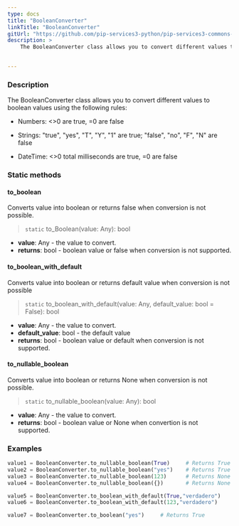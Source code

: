 ```yaml
---
type: docs
title: "BooleanConverter"
linkTitle: "BooleanConverter"
gitUrl: "https://github.com/pip-services3-python/pip-services3-commons-python"
description: > 
    The BooleanConverter class allows you to convert different values to boolean values using extended conversion rules.

    
---
```


### Description    

The BooleanConverter class allows you to convert different values to boolean values using the following rules:

- Numbers: <>0 are true, =0 are false
    
- Strings: "true", "yes", "T", "Y", "1" are true; "false", "no", "F", "N" are false

- DateTime: <>0 total milliseconds are true, =0 are false


### Static methods

#### to_boolean
Converts value into boolean or returns false when conversion is not possible.

> `static` to_Boolean(value: Any): bool

- **value**: Any - the value to convert.
- **returns**: bool - boolean value or false when conversion is not supported.

#### to_boolean_with_default
Converts value into boolean or returns default value when conversion is not possible

> `static` to_boolean_with_default(value: Any, default_value: bool = False): bool

- **value**: Any - the value to convert.
- **default_value**: bool - the default value
- **returns**: bool - boolean value or default when conversion is not supported.


#### to_nullable_boolean
Converts value into boolean or returns None when conversion is not possible.

> `static` to_nullable_boolean(value: Any): bool

- **value**: Any - the value to convert.
- **returns**: bool - boolean value or None when convertion is not supported.

### Examples

```python
value1 = BooleanConverter.to_nullable_boolean(True)     # Returns True
value2 = BooleanConverter.to_nullable_boolean("yes")    # Returns True
value3 = BooleanConverter.to_nullable_boolean(123)      # Returns None
value4 = BooleanConverter.to_nullable_boolean({})       # Returns None

value5 = BooleanConverter.to_boolean_with_default(True,"verdadero")     # Returns True
value6 = BooleanConverter.to_boolean_with_default(123,"verdadero")      # Returns verdadero

value7 = BooleanConverter.to_boolean("yes")     # Returns True

```
